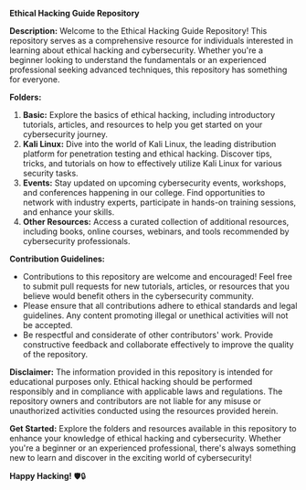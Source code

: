 **Ethical Hacking Guide Repository**

**Description:**
Welcome to the Ethical Hacking Guide Repository! This repository serves as a comprehensive resource for individuals interested in learning about ethical hacking and cybersecurity. Whether you're a beginner looking to understand the fundamentals or an experienced professional seeking advanced techniques, this repository has something for everyone.

**Folders:**
1. **Basic:** Explore the basics of ethical hacking, including introductory tutorials, articles, and resources to help you get started on your cybersecurity journey.
2. **Kali Linux:** Dive into the world of Kali Linux, the leading distribution platform for penetration testing and ethical hacking. Discover tips, tricks, and tutorials on how to effectively utilize Kali Linux for various security tasks.
3. **Events:** Stay updated on upcoming cybersecurity events, workshops, and conferences happening in our college. Find opportunities to network with industry experts, participate in hands-on training sessions, and enhance your skills.
4. **Other Resources:** Access a curated collection of additional resources, including books, online courses, webinars, and tools recommended by cybersecurity professionals.

**Contribution Guidelines:**
- Contributions to this repository are welcome and encouraged! Feel free to submit pull requests for new tutorials, articles, or resources that you believe would benefit others in the cybersecurity community.
- Please ensure that all contributions adhere to ethical standards and legal guidelines. Any content promoting illegal or unethical activities will not be accepted.
- Be respectful and considerate of other contributors' work. Provide constructive feedback and collaborate effectively to improve the quality of the repository.

**Disclaimer:**
The information provided in this repository is intended for educational purposes only. Ethical hacking should be performed responsibly and in compliance with applicable laws and regulations. The repository owners and contributors are not liable for any misuse or unauthorized activities conducted using the resources provided herein.

**Get Started:**
Explore the folders and resources available in this repository to enhance your knowledge of ethical hacking and cybersecurity. Whether you're a beginner or an experienced professional, there's always something new to learn and discover in the exciting world of cybersecurity!

**Happy Hacking!** 🛡️🔒


